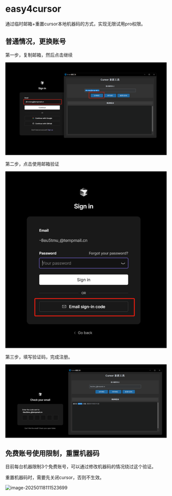# easy4cursor
通过临时邮箱+重置cursor本地机器码的方式，实现无限试用pro权限。



## 普通情况，更换账号

第一步，复制邮箱，然后点击继续

![image-20250118105918048](image\image-20250118105918048.png)

第二步，点击使用邮箱验证

![image-20250118111055673](image\image-20250118111055673.png)

第三步，填写验证码，完成注册。

![image-20250118111146603](image\image-20250118111146603.png)



## 免费账号使用限制，重置机器码

目前每台机器限制3个免费账号，可以通过修改机器码的情况绕过这个验证。

重置机器码时，需要先关闭cursor，否则不生效。

![image-20250118111523699](E:\Python\Project\easy4cursor\image\image-20250118111523699.png)

